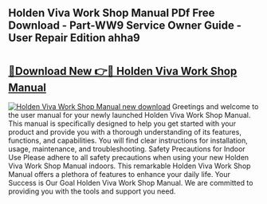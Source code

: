 ## Holden Viva Work Shop Manual PDf Free Download - Part-WW9 Service Owner Guide - User Repair Edition ahha9

# <h2><a href="http://bc6113.oget.top/?id=Holden+Viva+Work+Shop+Manual">🔗Download New 👉🔴 Holden Viva Work Shop Manual</a></h2>

[![Holden Viva Work Shop Manual new download](https://i.imgur.com/5g1atiW.png)](http://bc6113.oget.top/?id=Holden+Viva+Work+Shop+Manual)
Greetings and welcome to the user manual for your newly launched Holden Viva Work Shop Manual. This manual is specifically designed to help you get started with your product and provide you with a thorough understanding of its features, functions, and capabilities. You will find clear instructions for installation, usage, maintenance, and troubleshooting. Safety Precautions for Indoor Use Please adhere to all safety precautions when using your new Holden Viva Work Shop Manual indoors. This remarkable Holden Viva Work Shop Manual offers a plethora of features to enhance your daily life. Your Success is Our Goal Holden Viva Work Shop Manual. We are committed to providing you with the tools and support you need.
